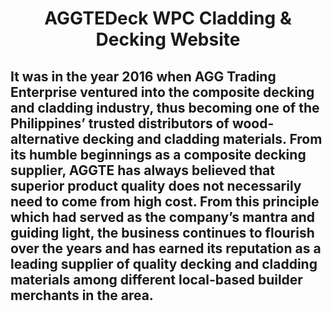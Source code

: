 <h1 align="center">AGGTEDeck WPC Cladding & Decking Website</h1>
<h2>It was in the year 2016 when AGG Trading Enterprise ventured into the composite decking and cladding industry, thus becoming one of the Philippines’ trusted distributors of wood-alternative decking and cladding materials. From its humble beginnings as a composite decking supplier, AGGTE has always believed that superior product quality does not necessarily need to come from high cost. From this principle which had served as the company’s mantra and guiding light, the business continues to flourish over the years and has earned its reputation as a leading supplier of quality decking and cladding materials among different local-based builder merchants in the area.
</h2>


